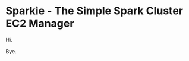 Sparkie - The Simple Spark Cluster EC2 Manager
==============================================

Hi.

Bye.